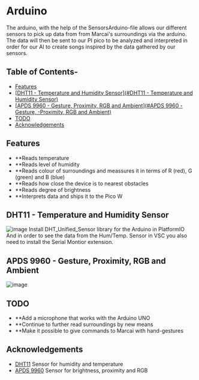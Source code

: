 # Arduino
The arduino, with the help of the SensorsArduino-file allows our different sensors to pick up data from from Marcai's surroundings via the arduino. 
The data will then be sent to our PI pico to be analyzed and interpreted in order for our AI to create songs inspired by the data gathered 
by our sensors.

## Table of Contents- 
- <u>[Features](#features)</u>
- <u>[DHT11 - Temperature and Humidity Sensor](#DHT11 - Temperature and Humidity Sensor)</u>
- <u>[APDS 9960 - Gesture, Proximity, RGB and Ambient](#APDS 9960 - Gesture, -Proximity, RGB and Ambient)</u>
- <u>[TODO](#TODO)</u>
- <u>[Acknowledgements](#Acknowledgements)</u>

## Features
- **Reads temperature 
- **Reads level of humidity
- **Reads colour of surroundings and meassures it in terms of R (red), G (green) and B (blue)
- **Reads how close the device is to nearest obstacles
- **Reads degree of brightness 
- **Interprets data and ships it to the Pico W

## DHT11 - Temperature and Humidity Sensor
![image](https://github.com/ChasVasastan/SensorsArduino/assets/90247610/ff886cdf-08a3-4ff9-8850-492c6f330fd2)
Install DHT_Unified_Sensor library for the Arduino in PlatformIO 
And in order to see the data from the Hum/Temp. Sensor in VSC you also need to install the Serial Montior extension.

## APDS 9960 - Gesture, Proximity, RGB and Ambient
![image](https://github.com/ChasVasastan/SensorsArduino/assets/90247610/bf7ba742-1b05-4729-b156-98e1330615df)

## TODO
- **Add a microphone that works with the Arduino UNO
- **Continue to further read surroundings by new means
- **Make it possible to give commands to Marcai with hand-gestures

## Acknowledgements
- [DHT11](https://learn.adafruit.com/dht/overview) Sensor for humidity and temperature
- [APDS 9960](https://www.adafruit.com/product/3595) Sensor for brightness, proximity and RGB
